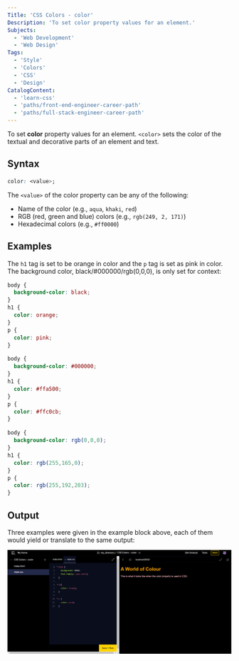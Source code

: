 ```yaml
---
Title: 'CSS Colors - color'
Description: 'To set color property values for an element.'
Subjects:
  - 'Web Development'
  - 'Web Design'
Tags:
  - 'Style'
  - 'Colors'
  - 'CSS'
  - 'Design'
CatalogContent:
  - 'learn-css'
  - 'paths/front-end-engineer-career-path'
  - 'paths/full-stack-engineer-career-path'
---
```


To set **color** property values for an element. `<color>` sets the color of the textual and decorative parts of an element and text.


## Syntax

```css
color: <value>;
```

The `<value>` of the color property can be any of the following:

- Name of the color (e.g., `aqua`, `khaki`, `red`)
- RGB (red, green and blue) colors (e.g., `rgb(249, 2, 171)`)
- Hexadecimal colors (e.g., `#ff0000`)


## Examples

The `h1` tag is set to be orange in color and the `p` tag is set as pink in color. The background color, black/#000000/rgb(0,0,0), is only set for context:

```css
body {
  background-color: black;
}
h1 {
  color: orange;
}
p {
  color: pink;
}
```

```css
body {
  background-color: #000000;
}
h1 {
  color: #ffa500;
}
p {
  color: #ffc0cb;
}
```

```css
body {
  background-color: rgb(0,0,0);
}
h1 {
  color: rgb(255,165,0);
}
p {
  color: rgb(255,192,203);
}
```

## Output

Three examples were given in the example block above, each of them would yield or translate to the same output:

![image from codecademy workspace](/media/colors-image-from-workspace.png)
